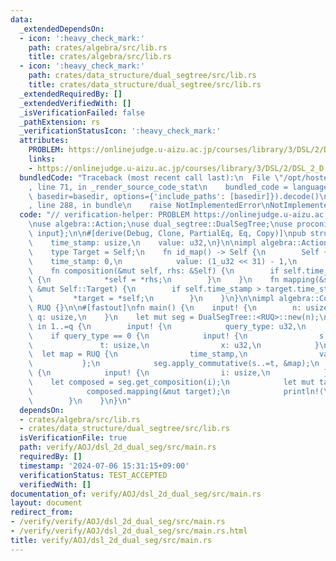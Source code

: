 ```yaml
---
data:
  _extendedDependsOn:
  - icon: ':heavy_check_mark:'
    path: crates/algebra/src/lib.rs
    title: crates/algebra/src/lib.rs
  - icon: ':heavy_check_mark:'
    path: crates/data_structure/dual_segtree/src/lib.rs
    title: crates/data_structure/dual_segtree/src/lib.rs
  _extendedRequiredBy: []
  _extendedVerifiedWith: []
  _isVerificationFailed: false
  _pathExtension: rs
  _verificationStatusIcon: ':heavy_check_mark:'
  attributes:
    PROBLEM: https://onlinejudge.u-aizu.ac.jp/courses/library/3/DSL/2/DSL_2_D
    links:
    - https://onlinejudge.u-aizu.ac.jp/courses/library/3/DSL/2/DSL_2_D
  bundledCode: "Traceback (most recent call last):\n  File \"/opt/hostedtoolcache/Python/3.10.14/x64/lib/python3.10/site-packages/onlinejudge_verify/documentation/build.py\"\
    , line 71, in _render_source_code_stat\n    bundled_code = language.bundle(stat.path,\
    \ basedir=basedir, options={'include_paths': [basedir]}).decode()\n  File \"/opt/hostedtoolcache/Python/3.10.14/x64/lib/python3.10/site-packages/onlinejudge_verify/languages/rust.py\"\
    , line 288, in bundle\n    raise NotImplementedError\nNotImplementedError\n"
  code: "// verification-helper: PROBLEM https://onlinejudge.u-aizu.ac.jp/courses/library/3/DSL/2/DSL_2_D\n\
    \nuse algebra::Action;\nuse dual_segtree::DualSegTree;\nuse proconio::{fastout,\
    \ input};\n\n#[derive(Debug, Clone, PartialEq, Eq, Copy)]\npub struct RUQ {\n\
    \    time_stamp: usize,\n    value: u32,\n}\n\nimpl algebra::Action for RUQ {\n\
    \    type Target = Self;\n    fn id_map() -> Self {\n        Self {\n        \
    \    time_stamp: 0,\n            value: (1_u32 << 31) - 1,\n        }\n    }\n\
    \    fn composition(&mut self, rhs: &Self) {\n        if self.time_stamp < rhs.time_stamp\
    \ {\n            *self = *rhs;\n        }\n    }\n    fn mapping(&self, target:\
    \ &mut Self::Target) {\n        if self.time_stamp > target.time_stamp {\n   \
    \         *target = *self;\n        }\n    }\n}\n\nimpl algebra::Commutative for\
    \ RUQ {}\n\n#[fastout]\nfn main() {\n    input! {\n        n: usize,\n       \
    \ q: usize,\n    }\n    let mut seg = DualSegTree::<RUQ>::new(n);\n    for time_stamp\
    \ in 1..=q {\n        input! {\n            query_type: u32,\n        }\n    \
    \    if query_type == 0 {\n            input! {\n                s: usize,\n \
    \               t: usize,\n                x: u32,\n            }\n          \
    \  let map = RUQ {\n                time_stamp,\n                value: x,\n \
    \           };\n            seg.apply_commutative(s..=t, &map);\n        } else\
    \ {\n            input! {\n                i: usize,\n            }\n        \
    \    let composed = seg.get_composition(i);\n            let mut target = RUQ::id_map();\n\
    \            composed.mapping(&mut target);\n            println!(\"{}\", target.value);\n\
    \        }\n    }\n}\n"
  dependsOn:
  - crates/algebra/src/lib.rs
  - crates/data_structure/dual_segtree/src/lib.rs
  isVerificationFile: true
  path: verify/AOJ/dsl_2d_dual_seg/src/main.rs
  requiredBy: []
  timestamp: '2024-07-06 15:31:15+09:00'
  verificationStatus: TEST_ACCEPTED
  verifiedWith: []
documentation_of: verify/AOJ/dsl_2d_dual_seg/src/main.rs
layout: document
redirect_from:
- /verify/verify/AOJ/dsl_2d_dual_seg/src/main.rs
- /verify/verify/AOJ/dsl_2d_dual_seg/src/main.rs.html
title: verify/AOJ/dsl_2d_dual_seg/src/main.rs
---
```

